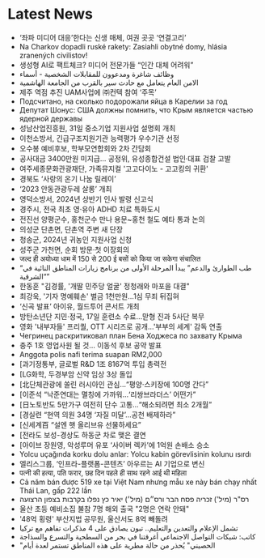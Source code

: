 # Latest News
-  ‘좌파 미디어 대응’한다는 신생 매체, 여권 곳곳 ‘연결고리’
-  Na Charkov dopadli ruské rakety: Zasiahli obytné domy, hlásia zranených civilistov!
-  생성형 AI로 팩트체크? 미디어 전문가들 “인간 대체 어려워”
-  وظائف شاغرة ومدعوون للمقابلات الشخصية - أسماء
-  الامن العام يتعامل مع حادث سير بالقرب من الجامعة الهاشمية
-  제주 역점 추진 UAM사업에 ㈜컨텍 참여 ‘주목’
-  Подсчитано, на сколько подорожали яйца в Карелии за год
-  Депутат Шонус: США должны помнить, что Крым является частью ядерной державы
-  성남산업진흥원, 31일 중소기업 지원사업 설명회 개최
-  이천소방서, 긴급구조지원기관 능력평가 우수기관 선정
-  오수봉 예비후보, 학부모연합회와 2차 간담회
-  공사대금 3400만원 미지급... 공정위, 유성종합건설 법인·대표 검찰 고발
-  여주세종문화관광재단, 가족뮤지컬 '고고다이노 - 고고킹의 귀환'
-  경북도 ‘사랑의 온기 나눔 릴레이’
-  ‘2023 안동관광두레 살롱’ 개최
-  영덕소방서, 2024년 상반기 인사 발령 신고식
-  경주시, 전국 최초 영·유아 ADHD 치료 특화도시
-  전진선 양평군수, 홍천군수 만나 용문~홍천 철도 예타 통과 논의
-  의성군 단촌면, 단촌역 주변 새 단장
-  청송군, 2024년 귀농인 지원사업 신청
-  성주군 가천면, 순회 방문·첫 이장회의
-  जल्द ही अयोध्या धाम में 150 से 200 ई बसों को किया जा सकेगा संचालित
-  “طب الطوارئ والدعم” يبدأ المرحلة الأولى من برنامج زيارات المناطق النائية في “الشرقية”
-  한동훈 "김경률, '개딸 민주당 얼굴' 정청래와 마포을 대결"
-  최강욱, '기자 명예훼손' 벌금 1천만원…1심 무죄 뒤집혀
-  ‘신곡 발표’ 아이유, 월드투어 콘서트 개최
-  방탄소년단 지민·정국, 17일 훈련소 수료…맏형 진과 5사단 복무
-  영화 '내부자들' 프리퀄, OTT 시리즈로 공개…'부부의 세계' 감독 연출
-  Чегринец раскритиковал план Бена Ходжеса по захвату Крыма
-  충주 1호 영업사원 될 것… 이동석 후보 공약 발표
-  Anggota polis nafi terima suapan RM2,000
-  [과기정통부, 글로벌 R&D 1조 8167억 투입 총력전
-  [LG화학, 두경부암 신약 임상 3상 돌입
-  [北단체관광에 쏠린 러시아인 관심…“평양·스키장에 100명 간다”
-  [이준석 “낙준연대는 멸칭에 가까워…‘리쌍브라더스’ 어떤가”
-  [日노토반도 5만가구 여전히 단수 고통…“해소되려면 최소 2개월”
-  [경실련 “현역 의원 34명 ‘자질 미달’…공천 배제하라”
-  [신세계百 “설엔 햇 올리브유 선물하세요”
-  [전라도 보성-경상도 하동군 차로 맺은 결연
-  [아이브 장원영, 악성루머 유포 ‘사이버 렉카’에 1억원 손배소 승소
-  Yolcu uçağında korku dolu anlar: Yolcu kabin görevlisinin kolunu ısırdı
-  엘리스그룹, ‘인프라-플랫폼-콘텐츠’ 아우르는 AI 기업으로 변신
-  पत्नी की हत्या, पति फरार, छह दिन पहले ही साथ रहने आई थी महिला
-  Cả năm bán được 519 xe tại Việt Nam nhưng mẫu xe này bán chạy nhất Thái Lan, gấp 222 lần
-  רס"ר (מיל') זכריה פסח הבר ורס״ם (מיל׳) יאיר כץ נפלו בקרבות בצפון הרצועה
-  울산 초등 예비소집 불참 7명 해외 출국 "2명은 연락 안돼"
-  '48억 횡령' 부산지법 공무원, 울산서도 8억 빼돌려
-  تشمل الإعلام والتعدين والتعليم.. تبون يصادق على 4 مذكرات تفاهم مع تركيا
-  كاتب: شبكات التواصل الاجتماعي أغرقتنا في بحر من السطحية والتسرع والسذاجة
-  "الحصيني" يُحذر من حالة مطرية على هذه المناطق تستمر لعدة أيام
